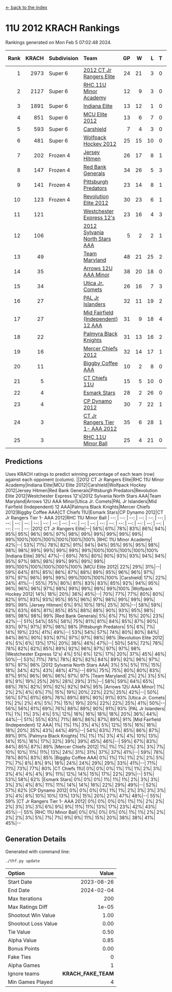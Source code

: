 [<- back to the index](readme.md)
# 11U 2012 KRACH Rankings
Rankings generated on Mon Feb  5 07:02:48 2024.

Rank|KRACH|Subdivision|Team|GP|W|L|T|OTW|OTL|SoS|Exp Wins|Win Diff
---:|---:|:---|:---|---:|---:|---:|---:|---:|---:|---:|---:|---:
1|2973|Super 6|[2012 CT Jr Rangers Elite](https://gamesheetstats.com/seasons/3664/teams/140909/schedule)|24|21|3|0|1|0|529|21.8|-0.0
2|2127|Super 6|[RHC 11U Minor Academy](https://gamesheetstats.com/seasons/3664/teams/140913/schedule)|12|9|3|0|0|1|981|9.8|-0.0
3|1891|Super 6|[Indiana Elite](https://gamesheetstats.com/seasons/3664/teams/144355/schedule)|13|12|1|0|1|0|198|12.8|-0.0
4|851|Super 6|[MCU Elite 2012](https://gamesheetstats.com/seasons/3664/teams/140908/schedule)|13|6|7|0|2|2|1532|6.8|-0.0
5|593|Super 6|[Carshield](https://gamesheetstats.com/seasons/3664/teams/160344/schedule)|7|4|3|0|0|1|954|4.8|-0.0
6|481|Super 6|[Wolfpack Hockey 2012](https://gamesheetstats.com/seasons/3664/teams/140914/schedule)|25|15|10|0|1|2|842|15.9|0.0
7|202|Frozen 4|[Jersey Hitmen](https://gamesheetstats.com/seasons/3664/teams/140915/schedule)|26|17|8|1|0|0|526|18.4|0.0
8|147|Frozen 4|[Red Bank Generals](https://gamesheetstats.com/seasons/3664/teams/140916/schedule)|34|26|5|3|3|0|46|28.4|0.0
9|141|Frozen 4|[Pittsburgh Predators](https://gamesheetstats.com/seasons/3664/teams/140925/schedule)|23|14|8|1|0|1|338|15.4|0.0
10|123|Frozen 4|[Revolution Elite 2012](https://gamesheetstats.com/seasons/3664/teams/140924/schedule)|30|23|6|1|1|1|46|24.4|0.0
11|121||[Westchester Express 12's](https://gamesheetstats.com/seasons/3664/teams/140919/schedule)|23|16|4|3|2|1|60|18.4|0.0
12|106||[2012 Sylvania North Stars AAA](https://gamesheetstats.com/seasons/3664/teams/162461/schedule)|5|2|2|1|0|0|649|3.3|-0.0
13|49||[Team Maryland](https://gamesheetstats.com/seasons/3664/teams/140928/schedule)|48|21|25|2|1|0|439|22.9|0.0
14|35||[Arrows 12U AAA Minor](https://gamesheetstats.com/seasons/3664/teams/140920/schedule)|38|20|18|0|4|0|75|20.9|0.0
15|34||[Utica Jr. Comets](https://gamesheetstats.com/seasons/3664/teams/140923/schedule)|26|16|7|3|2|1|31|18.4|0.0
16|27||[PAL Jr Islanders](https://gamesheetstats.com/seasons/3664/teams/140921/schedule)|32|11|19|2|1|4|254|12.9|0.0
17|27||[Mid Fairfield (Independent) 12 AAA](https://gamesheetstats.com/seasons/3664/teams/140910/schedule)|31|9|18|4|1|2|102|11.9|0.0
18|22||[Palmyra Black Knights](https://gamesheetstats.com/seasons/3664/teams/140927/schedule)|31|13|16|2|0|1|55|14.9|0.0
19|16||[Mercer Chiefs 2012](https://gamesheetstats.com/seasons/3664/teams/140918/schedule)|32|14|17|1|0|2|44|15.4|0.0
20|11||[Biggby Coffee AAA](https://gamesheetstats.com/seasons/3664/teams/144354/schedule)|10|2|8|0|0|0|594|2.9|0.0
21|5||[CT Chiefs 11U](https://gamesheetstats.com/seasons/3664/teams/140912/schedule)|15|5|10|0|1|1|15|5.9|0.0
22|4||[Esmark Stars](https://gamesheetstats.com/seasons/3664/teams/140926/schedule)|28|2|26|0|0|0|532|2.9|0.0
23|4||[CP Dynamo 2012](https://gamesheetstats.com/seasons/3664/teams/140922/schedule)|30|7|22|1|1|1|44|8.4|0.0
24|3||[CT Jr Rangers Tier 1- AAA 2012](https://gamesheetstats.com/seasons/3664/teams/140911/schedule)|35|6|28|1|1|0|54|7.4|0.0
25|3||[RHC 11U Minor Ball](https://gamesheetstats.com/seasons/3664/teams/140917/schedule)|25|4|21|0|0|2|50|4.9|0.0

## Predictions
Uses KRACH ratings to predict winning percentage of each team (row) against each opponent (column).
||2012 CT Jr Rangers Elite|RHC 11U Minor Academy|Indiana Elite|MCU Elite 2012|Carshield|Wolfpack Hockey 2012|Jersey Hitmen|Red Bank Generals|Pittsburgh Predators|Revolution Elite 2012|Westchester Express 12's|2012 Sylvania North Stars AAA|Team Maryland|Arrows 12U AAA Minor|Utica Jr. Comets|PAL Jr Islanders|Mid Fairfield (Independent) 12 AAA|Palmyra Black Knights|Mercer Chiefs 2012|Biggby Coffee AAA|CT Chiefs 11U|Esmark Stars|CP Dynamo 2012|CT Jr Rangers Tier 1- AAA 2012|RHC 11U Minor Ball
| --: | --: | --: | --: | --: | --: | --: | --: | --: | --: | --: | --: | --: | --: | --: | --: | --: | --: | --: | --: | --: | --: | --: | --: | --: | --: 
|2012 CT Jr Rangers Elite|--| 58%| 61%| 78%| 83%| 86%| 94%| 95%| 95%| 96%| 96%| 97%| 98%| 99%| 99%| 99%| 99%| 99%| 99%|100%|100%|100%|100%|100%|100%
|RHC 11U Minor Academy| 42%|--| 53%| 71%| 78%| 82%| 91%| 94%| 94%| 95%| 95%| 95%| 98%| 98%| 98%| 99%| 99%| 99%| 99%| 99%|100%|100%|100%|100%|100%
|Indiana Elite| 39%| 47%|--| 69%| 76%| 80%| 90%| 93%| 93%| 94%| 94%| 95%| 97%| 98%| 98%| 99%| 99%| 99%| 99%| 99%|100%|100%|100%|100%|100%
|MCU Elite 2012| 22%| 29%| 31%|--| 59%| 64%| 81%| 85%| 86%| 87%| 88%| 89%| 95%| 96%| 96%| 97%| 97%| 97%| 98%| 99%| 99%| 99%|100%|100%|100%
|Carshield| 17%| 22%| 24%| 41%|--| 55%| 75%| 80%| 81%| 83%| 83%| 85%| 92%| 94%| 95%| 96%| 96%| 96%| 97%| 98%| 99%| 99%| 99%| 99%|100%
|Wolfpack Hockey 2012| 14%| 18%| 20%| 36%| 45%|--| 70%| 77%| 77%| 80%| 80%| 82%| 91%| 93%| 93%| 95%| 95%| 96%| 97%| 98%| 99%| 99%| 99%| 99%| 99%
|Jersey Hitmen|  6%|  9%| 10%| 19%| 25%| 30%|--| 58%| 59%| 62%| 63%| 66%| 81%| 85%| 85%| 88%| 88%| 90%| 93%| 95%| 98%| 98%| 98%| 98%| 99%
|Red Bank Generals|  5%|  6%|  7%| 15%| 20%| 23%| 42%|--| 51%| 54%| 55%| 58%| 75%| 81%| 81%| 84%| 85%| 87%| 90%| 93%| 97%| 97%| 97%| 98%| 98%
|Pittsburgh Predators|  5%|  6%|  7%| 14%| 19%| 23%| 41%| 49%|--| 53%| 54%| 57%| 74%| 80%| 80%| 84%| 84%| 86%| 90%| 93%| 97%| 97%| 97%| 98%| 98%
|Revolution Elite 2012|  4%|  5%|  6%| 13%| 17%| 20%| 38%| 46%| 47%|--| 50%| 54%| 72%| 78%| 78%| 82%| 82%| 85%| 89%| 92%| 96%| 97%| 97%| 97%| 98%
|Westchester Express 12's|  4%|  5%|  6%| 12%| 17%| 20%| 37%| 45%| 46%| 50%|--| 53%| 71%| 78%| 78%| 82%| 82%| 84%| 89%| 92%| 96%| 97%| 97%| 97%| 98%
|2012 Sylvania North Stars AAA|  3%|  5%|  5%| 11%| 15%| 18%| 34%| 42%| 43%| 46%| 47%|--| 69%| 75%| 75%| 80%| 80%| 83%| 87%| 91%| 96%| 96%| 96%| 97%| 97%
|Team Maryland|  2%|  2%|  3%|  5%|  8%|  9%| 19%| 25%| 26%| 28%| 29%| 31%|--| 58%| 59%| 64%| 65%| 68%| 76%| 82%| 91%| 92%| 92%| 94%| 95%
|Arrows 12U AAA Minor|  1%|  2%|  2%|  4%|  6%|  7%| 15%| 19%| 20%| 22%| 22%| 25%| 42%|--| 50%| 56%| 57%| 61%| 69%| 76%| 89%| 89%| 90%| 91%| 93%
|Utica Jr. Comets|  1%|  2%|  2%|  4%|  5%|  7%| 15%| 19%| 20%| 22%| 22%| 25%| 41%| 50%|--| 56%| 56%| 61%| 69%| 76%| 88%| 89%| 90%| 91%| 93%
|PAL Jr Islanders|  1%|  1%|  1%|  3%|  4%|  5%| 12%| 16%| 16%| 18%| 18%| 20%| 36%| 44%| 44%|--| 51%| 55%| 63%| 71%| 86%| 86%| 87%| 89%| 91%
|Mid Fairfield (Independent) 12 AAA|  1%|  1%|  1%|  3%|  4%|  5%| 12%| 15%| 16%| 18%| 18%| 20%| 35%| 43%| 44%| 49%|--| 54%| 63%| 71%| 85%| 86%| 87%| 89%| 91%
|Palmyra Black Knights|  1%|  1%|  1%|  3%|  4%|  4%| 10%| 13%| 14%| 15%| 16%| 17%| 32%| 39%| 39%| 45%| 46%|--| 59%| 67%| 83%| 84%| 85%| 87%| 89%
|Mercer Chiefs 2012|  1%|  1%|  1%|  2%|  3%|  3%|  7%| 10%| 10%| 11%| 11%| 13%| 24%| 31%| 31%| 37%| 37%| 41%|--| 59%| 78%| 78%| 80%| 83%| 85%
|Biggby Coffee AAA|  0%|  1%|  1%|  1%|  2%|  2%|  5%|  7%|  7%|  8%|  8%|  9%| 18%| 24%| 24%| 29%| 29%| 33%| 41%|--| 71%| 71%| 73%| 77%| 80%
|CT Chiefs 11U|  0%|  0%|  0%|  1%|  1%|  1%|  2%|  3%|  3%|  4%|  4%|  4%|  9%| 11%| 12%| 14%| 15%| 17%| 22%| 29%|--| 51%| 53%| 58%| 62%
|Esmark Stars|  0%|  0%|  0%|  1%|  1%|  1%|  2%|  3%|  3%|  3%|  3%|  4%|  8%| 11%| 11%| 14%| 14%| 16%| 22%| 29%| 49%|--| 52%| 57%| 62%
|CP Dynamo 2012|  0%|  0%|  0%|  0%|  1%|  1%|  2%|  3%|  3%|  3%|  3%|  4%|  8%| 10%| 10%| 13%| 13%| 15%| 20%| 27%| 47%| 48%|--| 55%| 59%
|CT Jr Rangers Tier 1- AAA 2012|  0%|  0%|  0%|  0%|  1%|  1%|  2%|  2%|  2%|  3%|  3%|  3%|  6%|  9%|  9%| 11%| 11%| 13%| 17%| 23%| 42%| 43%| 45%|--| 55%
|RHC 11U Minor Ball|  0%|  0%|  0%|  0%|  0%|  1%|  1%|  2%|  2%|  2%|  2%|  3%|  5%|  7%|  7%|  9%|  9%| 11%| 15%| 20%| 38%| 38%| 41%| 45%|--

## Generation Details

Generated with command line:
```
./thf.py update
```

| Option | Value |
| :----- | ----: |
| Start Date | 2023-08-26 |
| End Date | 2024-02-04 |
| Max Iterations | 200 |
| Max Ratings Diff | 1e-05 |
| Shootout Win Value | 1.00 |
| Shootout Loss Value | 0.00 |
| Tie Value | 0.50 |
| Alpha Value | 0.85 |
| Bonus Points | 0.00 |
| Fake Ties | 0 |
| Alpha Games | 1 |
| Ignore teams | __KRACH_FAKE_TEAM__ |
| Min Games Played | 4 |


